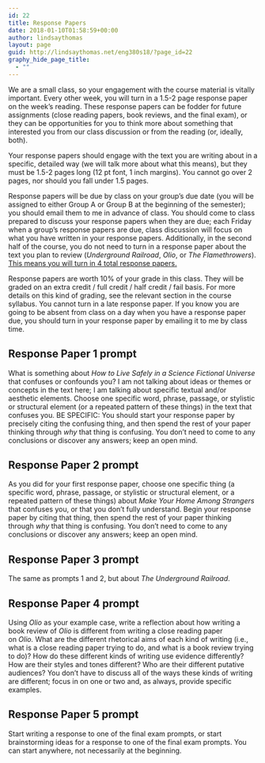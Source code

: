 ```yaml
---
id: 22
title: Response Papers
date: 2018-01-10T01:58:59+00:00
author: lindsaythomas
layout: page
guid: http://lindsaythomas.net/eng380s18/?page_id=22
graphy_hide_page_title:
  - ""
---
```

We are a small class, so your engagement with the course material is vitally important. Every other week, you will turn in a 1.5-2 page response paper on the week’s reading. These response papers can be fodder for future assignments (close reading papers, book reviews, and the final exam), or they can be opportunities for you to think more about something that interested you from our class discussion or from the reading (or, ideally, both).

Your response papers should engage with the text you are writing about in a specific, detailed way (we will talk more about what this means), but they must be 1.5-2 pages long (12 pt font, 1 inch margins). You cannot go over 2 pages, nor should you fall under 1.5 pages.

Response papers will be due by class on your group’s due date (you will be assigned to either Group A or Group B at the beginning of the semester); you should email them to me in advance of class. You should come to class prepared to discuss your response papers when they are due; each Friday when a group’s response papers are due, class discussion will focus on what you have written in your response papers. Additionally, in the second half of the course, you do not need to turn in a response paper about the text you plan to review (_Underground Railroad_, _Olio_, or _The Flamethrowers_). <u>This means you will turn in 4 total response papers.</u>

Response papers are worth 10% of your grade in this class. They will be graded on an extra credit / full credit / half credit / fail basis. For more details on this kind of grading, see the relevant section in the course syllabus. You cannot turn in a late response paper. If you know you are going to be absent from class on a day when you have a response paper due, you should turn in your response paper by emailing it to me by class time.

## Response Paper 1 prompt

What is something about _How to Live Safely in a Science Fictional Universe_ that confuses or confounds you? I am not talking about ideas or themes or concepts in the text here; I am talking about specific textual and/or aesthetic elements. Choose one specific word, phrase, passage, or stylistic or structural element (or a repeated pattern of these things) in the text that confuses you. BE SPECIFIC: You should start your response paper by precisely citing the confusing thing, and then spend the rest of your paper thinking through _why_ that thing is confusing. You don’t need to come to any conclusions or discover any answers; keep an open mind.

## Response Paper 2 prompt

As you did for your first response paper, choose one specific thing (a specific word, phrase, passage, or stylistic or structural element, or a repeated pattern of these things) about _Make Your Home Among Strangers_ that confuses you, or that you don’t fully understand. Begin your response paper by citing that thing, then spend the rest of your paper thinking through _why_ that thing is confusing. You don’t need to come to any conclusions or discover any answers; keep an open mind.

## Response Paper 3 prompt

The same as prompts 1 and 2, but about _The Underground Railroad_.

## Response Paper 4 prompt

Using _Olio_ as your example case, write a reflection about how writing a book review of _Olio_ is different from writing a close reading paper on _Olio._ What are the different rhetorical aims of each kind of writing (i.e., what is a close reading paper trying to do, and what is a book review trying to do)? How do these different kinds of writing use evidence differently? How are their styles and tones different? Who are their different putative audiences? You don&#8217;t have to discuss all of the ways these kinds of writing are different; focus in on one or two and, as always, provide specific examples.

## Response Paper 5 prompt

Start writing a response to one of the final exam prompts, or start brainstorming ideas for a response to one of the final exam prompts. You can start anywhere, not necessarily at the beginning.